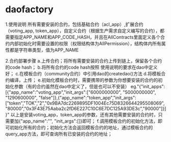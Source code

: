 
# daofactory
1.使用说明
所有需要安装的合约，包括基础合约（acl_app）,扩展合约（voting_app, token_app），自定义合约（根据生产需求自定义编写的合约），都需要指定APP_NAME和APP_CODE_HASH，并且在AllContracts里面定义各个合约内部初始化时需要设置的权限（权限结构体为AllPermission），结构体内所有属性都是字符串类型，值为APP_NAME

2.合约部署步骤
a.上传合约；将所有需要安装的合约上传到链上，保留各个合约的code hash；
b.将所有合约的code hash按照 使用说明的要求在dao中定义好；
c.在模板合约（community合约）中引用dao的createdao()方法
d.将模板合约编译，上传；
e.初始化模板合约时，需要携带的参数为你想要安装的合约的初始化参数（有的合约虽然在dao中定义了，但是也可以不安装）
eg."{\"init_apps\":[{\"app_name\":\"voting_app\",\"init_args\":[\"6000000000\", \"5000000000\", \"1290600000\", \"false\"]},{\"app_name\":\"token_app\",\"init_args\":[\"token\",\"TOK\",\"2\",\"0x9BA7dc2269895DF1004Ec75D8326644295508069\",\"80000\",\"0x3F43E75Aaba2c2fD6E227C10C6E7DC125A93DE3c\",\"90000\"]}]}"
以上是安装voting_app，token_app的参数，还有其他需要安装的合约时，只需要加{\"app_name\":\"\", \"init_args\":[]}即可；
f.调用模板合约的初始化方法，即可初始化所有的合约；初始化方法会返回模板合约的地址，通过模板合约的query_app方法，即可查询所有已安装的合约的地址；